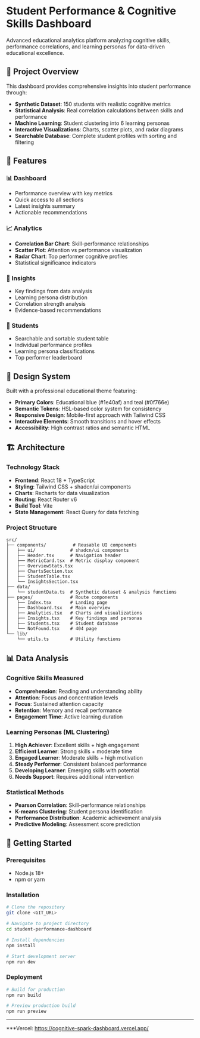 # Student Performance & Cognitive Skills Dashboard

Advanced educational analytics platform analyzing cognitive skills, performance correlations, and learning personas for data-driven educational excellence.

## 🎯 Project Overview

This dashboard provides comprehensive insights into student performance through:
- **Synthetic Dataset**: 150 students with realistic cognitive metrics
- **Statistical Analysis**: Real correlation calculations between skills and performance  
- **Machine Learning**: Student clustering into 6 learning personas
- **Interactive Visualizations**: Charts, scatter plots, and radar diagrams
- **Searchable Database**: Complete student profiles with sorting and filtering

## 🚀 Features

### 📊 Dashboard
- Performance overview with key metrics
- Quick access to all sections
- Latest insights summary
- Actionable recommendations

### 📈 Analytics
- **Correlation Bar Chart**: Skill-performance relationships
- **Scatter Plot**: Attention vs performance visualization
- **Radar Chart**: Top performer cognitive profiles
- Statistical significance indicators

### 🧠 Insights
- Key findings from data analysis
- Learning persona distribution
- Correlation strength analysis
- Evidence-based recommendations

### 👥 Students
- Searchable and sortable student table
- Individual performance profiles
- Learning persona classifications
- Top performer leaderboard

## 🎨 Design System

Built with a professional educational theme featuring:
- **Primary Colors**: Educational blue (#1e40af) and teal (#0f766e)
- **Semantic Tokens**: HSL-based color system for consistency
- **Responsive Design**: Mobile-first approach with Tailwind CSS
- **Interactive Elements**: Smooth transitions and hover effects
- **Accessibility**: High contrast ratios and semantic HTML

## 🏗️ Architecture

### Technology Stack
- **Frontend**: React 18 + TypeScript
- **Styling**: Tailwind CSS + shadcn/ui components
- **Charts**: Recharts for data visualization
- **Routing**: React Router v6
- **Build Tool**: Vite
- **State Management**: React Query for data fetching

### Project Structure
```
src/
├── components/          # Reusable UI components
│   ├── ui/             # shadcn/ui components
│   ├── Header.tsx      # Navigation header
│   ├── MetricCard.tsx  # Metric display component
│   ├── OverviewStats.tsx
│   ├── ChartsSection.tsx
│   ├── StudentTable.tsx
│   └── InsightsSection.tsx
├── data/
│   └── studentData.ts  # Synthetic dataset & analysis functions
├── pages/              # Route components
│   ├── Index.tsx       # Landing page
│   ├── Dashboard.tsx   # Main overview
│   ├── Analytics.tsx   # Charts and visualizations
│   ├── Insights.tsx    # Key findings and personas
│   ├── Students.tsx    # Student database
│   └── NotFound.tsx    # 404 page
└── lib/
    └── utils.ts        # Utility functions
```

## 📊 Data Analysis

### Cognitive Skills Measured
- **Comprehension**: Reading and understanding ability
- **Attention**: Focus and concentration levels  
- **Focus**: Sustained attention capacity
- **Retention**: Memory and recall performance
- **Engagement Time**: Active learning duration

### Learning Personas (ML Clustering)
1. **High Achiever**: Excellent skills + high engagement
2. **Efficient Learner**: Strong skills + moderate time
3. **Engaged Learner**: Moderate skills + high motivation
4. **Steady Performer**: Consistent balanced performance
5. **Developing Learner**: Emerging skills with potential
6. **Needs Support**: Requires additional intervention

### Statistical Methods
- **Pearson Correlation**: Skill-performance relationships
- **K-means Clustering**: Student persona identification
- **Performance Distribution**: Academic achievement analysis
- **Predictive Modeling**: Assessment score prediction

## 🚀 Getting Started

### Prerequisites
- Node.js 18+ 
- npm or yarn

### Installation
```bash
# Clone the repository
git clone <GIT_URL>

# Navigate to project directory
cd student-performance-dashboard

# Install dependencies
npm install

# Start development server
npm run dev
```

### Deployment
```bash
# Build for production
npm run build

# Preview production build
npm run preview
```

---
***Vercel: https://cognitive-spark-dashboard.vercel.app/
